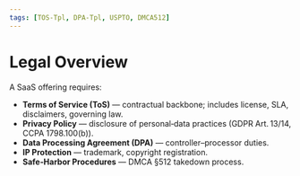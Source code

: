 ```yaml
---
tags: [TOS-Tpl, DPA-Tpl, USPTO, DMCA512]
---
```

# Legal Overview

A SaaS offering requires:
* **Terms of Service (ToS)** — contractual backbone; includes license, SLA, disclaimers, governing law.
* **Privacy Policy** — disclosure of personal‑data practices (GDPR Art. 13/14, CCPA 1798.100(b)).
* **Data Processing Agreement (DPA)** — controller–processor duties.
* **IP Protection** — trademark, copyright registration.
* **Safe‑Harbor Procedures** — DMCA §512 takedown process.